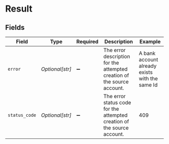 # Result


## Fields

| Field                                                                   | Type                                                                    | Required                                                                | Description                                                             | Example                                                                 |
| ----------------------------------------------------------------------- | ----------------------------------------------------------------------- | ----------------------------------------------------------------------- | ----------------------------------------------------------------------- | ----------------------------------------------------------------------- |
| `error`                                                                 | *Optional[str]*                                                         | :heavy_minus_sign:                                                      | The error description for the attempted creation of the source account. | A bank account already exists with the same Id                          |
| `status_code`                                                           | *Optional[str]*                                                         | :heavy_minus_sign:                                                      | The error status code for the attempted creation of the source account. | 409                                                                     |